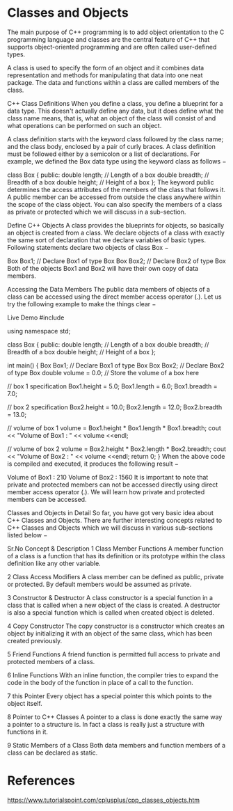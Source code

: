 # Classes and Objects

The main purpose of C++ programming is to add object orientation to the C programming language and classes are the central feature of C++ that supports object-oriented programming and are often called user-defined types.

A class is used to specify the form of an object and it combines data representation and methods for manipulating that data into one neat package. The data and functions within a class are called members of the class.

C++ Class Definitions
When you define a class, you define a blueprint for a data type. This doesn't actually define any data, but it does define what the class name means, that is, what an object of the class will consist of and what operations can be performed on such an object.

A class definition starts with the keyword class followed by the class name; and the class body, enclosed by a pair of curly braces. A class definition must be followed either by a semicolon or a list of declarations. For example, we defined the Box data type using the keyword class as follows −

class Box {
   public:
      double length;   // Length of a box
      double breadth;  // Breadth of a box
      double height;   // Height of a box
};
The keyword public determines the access attributes of the members of the class that follows it. A public member can be accessed from outside the class anywhere within the scope of the class object. You can also specify the members of a class as private or protected which we will discuss in a sub-section.

Define C++ Objects
A class provides the blueprints for objects, so basically an object is created from a class. We declare objects of a class with exactly the same sort of declaration that we declare variables of basic types. Following statements declare two objects of class Box −

Box Box1;          // Declare Box1 of type Box
Box Box2;          // Declare Box2 of type Box
Both of the objects Box1 and Box2 will have their own copy of data members.

Accessing the Data Members
The public data members of objects of a class can be accessed using the direct member access operator (.). Let us try the following example to make the things clear −

Live Demo
#include <iostream>

using namespace std;

class Box {
   public:
      double length;   // Length of a box
      double breadth;  // Breadth of a box
      double height;   // Height of a box
};

int main() {
   Box Box1;        // Declare Box1 of type Box
   Box Box2;        // Declare Box2 of type Box
   double volume = 0.0;     // Store the volume of a box here

   // box 1 specification
   Box1.height = 5.0;
   Box1.length = 6.0;
   Box1.breadth = 7.0;

   // box 2 specification
   Box2.height = 10.0;
   Box2.length = 12.0;
   Box2.breadth = 13.0;

   // volume of box 1
   volume = Box1.height * Box1.length * Box1.breadth;
   cout << "Volume of Box1 : " << volume <<endl;

   // volume of box 2
   volume = Box2.height * Box2.length * Box2.breadth;
   cout << "Volume of Box2 : " << volume <<endl;
   return 0;
}
When the above code is compiled and executed, it produces the following result −

Volume of Box1 : 210
Volume of Box2 : 1560
It is important to note that private and protected members can not be accessed directly using direct member access operator (.). We will learn how private and protected members can be accessed.

Classes and Objects in Detail
So far, you have got very basic idea about C++ Classes and Objects. There are further interesting concepts related to C++ Classes and Objects which we will discuss in various sub-sections listed below −

Sr.No	Concept & Description
1	Class Member Functions
A member function of a class is a function that has its definition or its prototype within the class definition like any other variable.

2	Class Access Modifiers
A class member can be defined as public, private or protected. By default members would be assumed as private.

3	Constructor & Destructor
A class constructor is a special function in a class that is called when a new object of the class is created. A destructor is also a special function which is called when created object is deleted.

4	Copy Constructor
The copy constructor is a constructor which creates an object by initializing it with an object of the same class, which has been created previously.

5	Friend Functions
A friend function is permitted full access to private and protected members of a class.

6	Inline Functions
With an inline function, the compiler tries to expand the code in the body of the function in place of a call to the function.

7	this Pointer
Every object has a special pointer this which points to the object itself.

8	Pointer to C++ Classes
A pointer to a class is done exactly the same way a pointer to a structure is. In fact a class is really just a structure with functions in it.

9	Static Members of a Class
Both data members and function members of a class can be declared as static.

# References
https://www.tutorialspoint.com/cplusplus/cpp_classes_objects.htm
